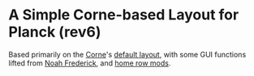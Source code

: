# A Simple Corne-based Layout for Planck (rev6)

Based primarily on the [Corne](https://github.com/qmk/qmk_firmware/tree/master/keyboards/crkbd)'s [default layout](https://github.com/qmk/qmk_firmware/blob/master/keyboards/crkbd/keymaps/default/keymap.c), with some GUI functions lifted from [Noah Frederick](https://github.com/noahfrederick/qmk-keymaps), and [home row mods](https://precondition.github.io/home-row-mods).
